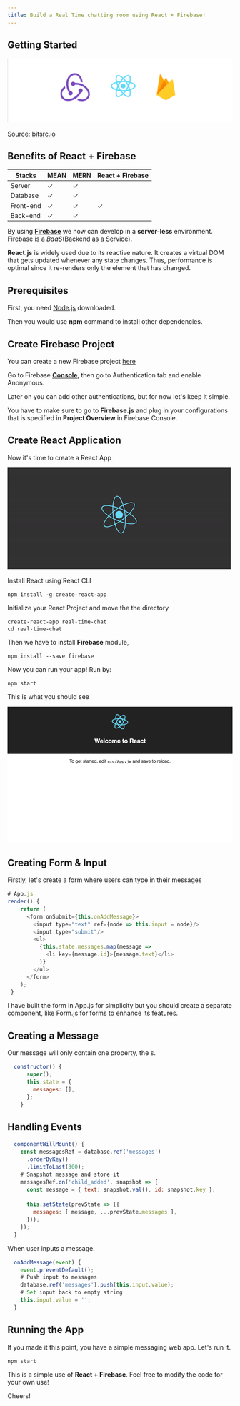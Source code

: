 ```yaml
---
title: Build a Real Time chatting room using React + Firebase!
---
```


**Getting Started**
------

![](<../images/firebase-react.png>)

Source: [bitsrc.io](https://blog.bitsrc.io/building-a-todo-app-in-react-with-firebase-and-redux-ba3ab53a671b)

**Benefits of React + Firebase**
------

| **Stacks** | **MEAN** | **MERN** | **React + Firebase** |
|--------------|-----------------------|-------------------|--------------------|
| Server | ✓                     | ✓                 |                   |
| Database    | ✓                     | ✓                 |                   |
| Front-end       | ✓                     | ✓                 | ✓                  |
| Back-end       | ✓                     | ✓                 |                   |

By using [**Firebase**](https://firebase.google.com/) we now can develop in a **server-less** environment. 
Firebase is a *BaaS*(Backend as a Service).

**React.js** is widely used due to its reactive nature. 
It creates a virtual DOM that gets updated whenever any state changes.
Thus, performance is optimal since it re-renders only the element that has changed.

**Prerequisites**
----

First, you need [Node.js](https://nodejs.org) downloaded.

Then you would use **npm** command to install other dependencies.


**Create Firebase Project**
----
You can create a new Firebase project [here](https://console.firebase.google.com/u/0/)

Go to Firebase [**Console**](https://console.firebase.google.com/),
then go to Authentication tab and enable Anonymous.

Later on you can add other authentications, but for now let's keep it simple.

You have to make sure to go to **Firebase.js** and plug in your 
configurations that is specified in **Project Overview** in Firebase Console.

**Create React Application**
----

Now it's time to create a React App

![](<../images/react.gif>)

Install React using React CLI

    npm install -g create-react-app

Initialize your React Project and move the the directory

    create-react-app real-time-chat
    cd real-time-chat 
    
Then we have to install **Firebase** module,

    npm install --save firebase
    
Now you can run your app! Run by:

    npm start

This is what you should see 

![](<../images/react.png>)


**Creating Form & Input**
----

Firstly, let's create a form where users can type in their messages

~~~~~~~~~~~~~~~~~~~~~~~~~~~~~~~~~~~~~~~~~~~~~~~~~~~~~~~~~~~~~~~~~~~~~~~~~~~ javascript
# App.js
render() {
    return (
      <form onSubmit={this.onAddMessage}>
        <input type="text" ref={node => this.input = node}/>
        <input type="submit"/>
        <ul>
          {this.state.messages.map(message =>
            <li key={message.id}>{message.text}</li>
          )}
        </ul>
      </form>
    );
 }
~~~~~~~~~~~~~~~~~~~~~~~~~~~~~~~~~~~~~~~~~~~~~~~~~~~~~~~~~~~~~~~~~~~~~~~~~~~~~~~~

I have built the form in App.js for simplicity but you should create a 
separate component, like Form.js for forms to enhance its features.


**Creating a Message**
----

Our message will only contain one property, the s.

~~~~~~~~~~~~~~~~~~~~~~~~~~~~~~~~~~~~~~~~~~~~~~~~~~~~~~~~~~~~~~~~~~~~~~~~~~~ javascript
  constructor() {
      super();
      this.state = {
        messages: [],
      };
    }
~~~~~~~~~~~~~~~~~~~~~~~~~~~~~~~~~~~~~~~~~~~~~~~~~~~~~~~~~~~~~~~~~~~~~~~~~~~~~~~~


**Handling Events**
----

~~~~~~~~~~~~~~~~~~~~~~~~~~~~~~~~~~~~~~~~~~~~~~~~~~~~~~~~~~~~~~~~~~~~~~~~~~~ javascript
  componentWillMount() {
    const messagesRef = database.ref('messages')
      .orderByKey()
      .limitToLast(300);
    # Snapshot message and store it
    messagesRef.on('child_added', snapshot => {
      const message = { text: snapshot.val(), id: snapshot.key };

      this.setState(prevState => ({
        messages: [ message, ...prevState.messages ],
      }));
    });
  }
~~~~~~~~~~~~~~~~~~~~~~~~~~~~~~~~~~~~~~~~~~~~~~~~~~~~~~~~~~~~~~~~~~~~~~~~~~~~~~~~

When user inputs a message.

~~~~~~~~~~~~~~~~~~~~~~~~~~~~~~~~~~~~~~~~~~~~~~~~~~~~~~~~~~~~~~~~~~~~~~~~~~~ javascript
  onAddMessage(event) {
    event.preventDefault();
    # Push input to messages
    database.ref('messages').push(this.input.value);
    # Set input back to empty string
    this.input.value = '';
  }
~~~~~~~~~~~~~~~~~~~~~~~~~~~~~~~~~~~~~~~~~~~~~~~~~~~~~~~~~~~~~~~~~~~~~~~~~~~~~~~~


**Running the App**
----
If you made it this point, you have a simple messaging web app. Let's run it.

    npm start
    
This is a simple use of **React + Firebase**. Feel free to modify the code for your own use!

Cheers! 
